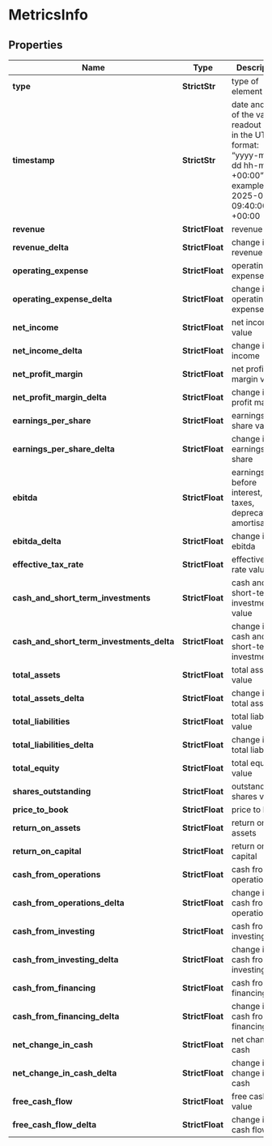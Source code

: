 # MetricsInfo


## Properties

| Name | Type | Description | Notes |
|------------ | ------------- | ------------- | -------------|
**type** | **StrictStr** | type of element |[optional]|
**timestamp** | **StrictStr** | date and time of the value readout<br>in the UTC format: “yyyy-mm-dd hh-mm-ss +00:00”<br>example:<br>2025-02-10 09:40:00 +00:00 |[optional]|
**revenue** | **StrictFloat** | revenue value |[optional]|
**revenue_delta** | **StrictFloat** | change in revenue |[optional]|
**operating_expense** | **StrictFloat** | operating expense value |[optional]|
**operating_expense_delta** | **StrictFloat** | change in operating expense |[optional]|
**net_income** | **StrictFloat** | net income value |[optional]|
**net_income_delta** | **StrictFloat** | change in net income |[optional]|
**net_profit_margin** | **StrictFloat** | net profit margin value |[optional]|
**net_profit_margin_delta** | **StrictFloat** | change in net profit margin |[optional]|
**earnings_per_share** | **StrictFloat** | earnings per share value |[optional]|
**earnings_per_share_delta** | **StrictFloat** | change in earnings per share |[optional]|
**ebitda** | **StrictFloat** | earnings before interest, taxes, deprecation, amortisation |[optional]|
**ebitda_delta** | **StrictFloat** | change in ebitda |[optional]|
**effective_tax_rate** | **StrictFloat** | effective tax rate value |[optional]|
**cash_and_short_term_investments** | **StrictFloat** | cash and short-term investments value |[optional]|
**cash_and_short_term_investments_delta** | **StrictFloat** | change in cash and short-term investments |[optional]|
**total_assets** | **StrictFloat** | total assets value |[optional]|
**total_assets_delta** | **StrictFloat** | change in total assets |[optional]|
**total_liabilities** | **StrictFloat** | total liabilities value |[optional]|
**total_liabilities_delta** | **StrictFloat** | change in total liabilities |[optional]|
**total_equity** | **StrictFloat** | total equity value |[optional]|
**shares_outstanding** | **StrictFloat** | outstanding shares value |[optional]|
**price_to_book** | **StrictFloat** | price to book |[optional]|
**return_on_assets** | **StrictFloat** | return on assets |[optional]|
**return_on_capital** | **StrictFloat** | return on capital |[optional]|
**cash_from_operations** | **StrictFloat** | cash from operations |[optional]|
**cash_from_operations_delta** | **StrictFloat** | change in cash from operations |[optional]|
**cash_from_investing** | **StrictFloat** | cash from investing |[optional]|
**cash_from_investing_delta** | **StrictFloat** | change in cash from investing |[optional]|
**cash_from_financing** | **StrictFloat** | cash from financing/em> |[optional]|
**cash_from_financing_delta** | **StrictFloat** | change in cash from financing |[optional]|
**net_change_in_cash** | **StrictFloat** | net change in cash |[optional]|
**net_change_in_cash_delta** | **StrictFloat** | change in net change in cash |[optional]|
**free_cash_flow** | **StrictFloat** | free cash flow value |[optional]|
**free_cash_flow_delta** | **StrictFloat** | change in free cash flow |[optional]|